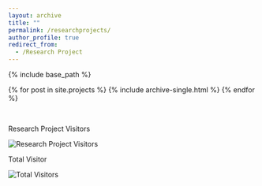 ```yaml
---
layout: archive
title: ""
permalink: /researchprojects/
author_profile: true
redirect_from:
  - /Research Project
---
```



{% include base_path %}

{% for post in site.projects %}
  {% include archive-single.html %}
{% endfor %}


<br>

Research Project Visitors

![Research Project Visitors](https://visitor-badge.laobi.icu/badge?page_id=ahkhalwai.ahkhalwai.github.io/researchprojects/)

Total Visitor

![Total Visitors](https://visitor-badge.laobi.icu/badge?page_id=ahkhalwai.ahkhalwai.github.io/)

<br>
